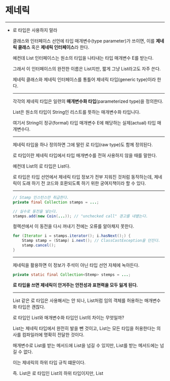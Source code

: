 # 제네릭

---

- 로 타입은 사용하지 말라
    
    클래스와 인터페이스 선언에 타입 매개변수(type parameter)가 쓰이면, 이를 **제네릭 클래스** 혹은 **제네릭 인터페이스**라 한다.
    
    예컨데 List 인터페이스는 원소의 타입을 나타내는 타입 매개변수 E를 받는다.
    
    그래서 이 인터페이스의 완전한 이름은 List<E>지만, 짧게 그냥 List라고도 자주 쓴다.
    
    제네릭 클래스와 제네릭 인터페이스를 통틀어 제네릭 타입(generic type)이라 한다.
    
    ---
    
    각각의 제네릭 타입은 일련의 **매개변수화 타입**(parameterized type)을 정의한다.
    
    List<String>은 원소의 타입이 String인 리스트를 뜻하는 매개변수화 타입니다.
    
    여기서 String이 정규(formal) 타입 매개변수 E에 해당하는 실제(actual) 타입 매개변수다.
    
    ---
    
    제네릭 타입을 하나 정의하면 그에 딸린 로 타입(raw type)도 함께 정의된다.
    
    로 타입이란 제네릭 타입에서 타입 매개변수를 전혀 사용하지 않을 때를 말한다.
    
    예컨데 List<E>의 로 타입은 List다.
    
    로 타입은 타입 선언에서 제네릭 타입 정보가 전부 지워진 것처럼 동작하는데, 제네릭이 도래 하기 전 코드와 호환되도록 하기 위한 궁여지책이라 할 수 있다.
    
    ---
    
    ```java
    // Stamp 인스턴스만 취급한다.
    private final Collection stamps = ...;
    ```
    
    ```java
    // 실수로 동전을 넣는다.
    stamps.add(new Coin(...)); // "unchecked call" 경고를 내뱉는다.
    ```
    
    컬렉션에서 이 동전을 다시 꺼내기 전에는 오류를 알아채지 못한다.
    
    ```java
    for (Iterator i = stamps.iterator(); i.hasNext();) {
        Stamp stamp = (Stamp) i.next(); // ClassCastException을 던진다.
        stamp.cancel();
    }
    ```
    
    ---
    
    제네릭을 활용하면 이 정보가 주석이 아닌 타입 선언 자체에 녹아든다.
    
    ```java
    private static final Collection<Stemp> stemps = ...;
    ```
    
    **로 타입을 쓰면 제네릭이 안겨주는 안전성과 표현력을 모두 잃게 된다.**
    
    ---
    
    List 같은 로 타입은 사용해서는 안 되나, List<Object>처럼 임의 객체를 허용하는 매개변수화 타입은 괜찮다.
    
    로 타입인 List와 매개변수화 타입인 List<Object>의 차이는 무엇일까?
    
    List는 제네릭 타입에서 완전히 발을 뺀 것이고, List<Object>는 모든 타입을 허용한다는 의사를 컴파일러에 명확히 전달한 것이다.
    
    매개변수로 List를 받는 메서드에 List<String>을 넘길 수 있지만, List<Object>를 받는 메서드에는 넘길 수 없다.
    
    이는 제네릭의 하위 타입 규칙 떄문이다.
    
    즉. List<String>은 로 타입인 List의 하위 타입이지만, List<Object>의 하위 타입은 아니다.
    
    그 결과, **List<Object> 같은 매개변수화 타입을 사용할 때와 달리 List 같은 로 타입을 사용하면 타입 안전성을 잃게 된다.**
    
    제네릭 타입인 Set<E>의 비한정적 와일드카드 타입은 Set<?>다.
    이것이 어떤 타입이라도 담을 수 있는 가장 범용적인 매개변수화 Set 타입니다.
    
    ```java
    static int numElementsInCommon(Set<?> s1, Set<?> s2) { ... }
    ```
    
    **다음은 제네릭 타입에 instanceof를 사용하는 올바른 예다.**
    
    ```java
    if (o instanceof Set) {     // 로 타입
    		Set<?> s = (Set<?>) o;  // 와일드카드 타입
    }
    ```
    
    > o의 타입이 Set임을 확인한 다음 와일드카드 타입인 Set<?>로 형변환해야 한다(로 타입인 Set이 아니다.)
    이는 검사 형변환(checked cast)이므로 컴파일러 경고가 뜨지 않는다.
    > 
    
    <aside>
    💡 로 타입을 사용하면 런타임에 예외가 일어날 수 있으니 사용하면 안 된다.
    로 타입은 제네릭이 도입되기 이전 코드와의 호환성을 위해 제공될 뿐이다.
    빠르게 훑어보자면, Set<Object>는 어떤 타입의 객체도 저장할 수 있는 매개변수화 타입이고, 
    Set<?>는 모종의 타입 객체만 저장할 수 있는 와일드카드 타입이다. 
    그리고 이들의 로 탕비인 Set은 제네릭 타입 시스템에 속하지 않는다.
    Set<Object>와 Set<?>는 안전하지만, 로 타입인 Set은 안전하지 않다.
    
    </aside>
    
    | 한글 용어 | 예 |
    | --- | --- |
    | 매개변수화 타입 | List<String> |
    | 실제 타입 매개변수 | String |
    | 제네릭 타입 | List<E> |
    | 정규 타입 매개변수 | E |
    | 비한정적 와일드카드 | List<?> |
    | 로 타입 | List |
    | 한정적 타입 매개변수 | <E extends Number> |
    | 재귀적 타입 한정 | <T extends Comparable<T>> |
    | 한정적 와일드카드 타입 | List<? extends Number> |
    | 제네릭 메서드 | static <E> List<E> asList<E[] a> |
    | 타입 토큰 | String.class |
    
    ---
    

---

- 비검사 경고를 제거하라(미작성)

---

- 배열보다는 리스트를 사용하라